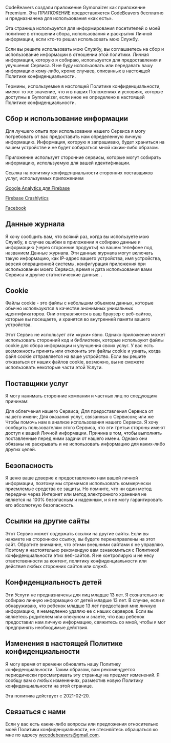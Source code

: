 CodeBeavers создали приложение Gymonaizer как приложение Freemium. Эта ПРИЛОЖЕНИЕ предоставляется CodeBeavers бесплатно и предназначена для использования «как есть».

Эта страница используется для информирования посетителей о моей политике в отношении сбора, использования и раскрытия Личной информации, если кто-то решил использовать мою Службу.

Если вы решите использовать мою Службу, вы соглашаетесь на сбор и использование информации в отношении этой политики. Личная информация, которую я собираю, используется для предоставления и улучшения Сервиса. Я не буду использовать или передавать вашу информацию кому-либо, кроме случаев, описанных в настоящей Политике конфиденциальности.

Термины, используемые в настоящей Политике конфиденциальности, имеют то же значение, что и в наших Положениях и условиях, которые доступны в Gymonaizer, если иное не определено в настоящей Политике конфиденциальности.

## Сбор и использование информации

Для лучшего опыта при использовании нашего Сервиса я могу потребовать от вас предоставить нам определенную личную информацию. Информация, которую я запрашиваю, будет храниться на вашем устройстве и не будет собираться мной каким-либо образом.

Приложение использует сторонние сервисы, которые могут собирать информацию, используемую для вашей идентификации.

Ссылка на политику конфиденциальности сторонних поставщиков услуг, используемых приложением

[Google Analytics для Firebase](https://firebase.google.com/policies/analytics)

[Firebase Crashlytics](https://firebase.google.com/support/privacy/)

[Facebook](https://www.facebook.com/about/privacy/update/printable)


## Данные журнала

Я хочу сообщить вам, что всякий раз, когда вы используете мою Службу, в случае ошибки в приложении я собираю данные и информацию (через сторонние продукты) на вашем телефоне под названием Данные журнала. Эти данные журнала могут включать такую ​​информацию, как IP-адрес вашего устройства, имя устройства, версия операционной системы, конфигурация приложения при использовании моего Сервиса, время и дата использования вами Сервиса и другие статистические данные. .

## Cookie

Файлы cookie - это файлы с небольшим объемом данных, которые обычно используются в качестве анонимных уникальных идентификаторов. Они отправляются в ваш браузер с веб-сайтов, которые вы посещаете, и хранятся во внутренней памяти вашего устройства.

Этот Сервис не использует эти «куки» явно. Однако приложение может использовать сторонний код и библиотеки, которые используют файлы cookie для сбора информации и улучшения своих услуг. У вас есть возможность принять или отклонить эти файлы cookie и узнать, когда файл cookie отправляется на ваше устройство. Если вы решите отказаться от наших файлов cookie, возможно, вы не сможете использовать некоторые части этой Услуги.

## Поставщики услуг

Я могу нанимать сторонние компании и частных лиц по следующим причинам:

Для облегчения нашего Сервиса;
Для предоставления Сервиса от нашего имени;
Для оказания услуг, связанных с Сервисом; или же
Чтобы помочь нам в анализе использования нашего Сервиса.
Я хочу сообщить пользователям этого Сервиса, что эти третьи стороны имеют доступ к вашей Личной информации. Причина в том, чтобы выполнять поставленные перед ними задачи от нашего имени. Однако они обязаны не раскрывать и не использовать информацию для каких-либо других целей.

## Безопасность

Я ценю ваше доверие к предоставлению нам вашей личной информации, поэтому мы стремимся использовать коммерчески приемлемые средства ее защиты. Но помните, что ни один метод передачи через Интернет или метод электронного хранения не является на 100% безопасным и надежным, и я не могу гарантировать его абсолютную безопасность.

## Ссылки на другие сайты

Этот Сервис может содержать ссылки на другие сайты. Если вы нажмете на стороннюю ссылку, вы будете перенаправлены на этот сайт. Обратите внимание, что этими внешними сайтами я не управляю. Поэтому я настоятельно рекомендую вам ознакомиться с Политикой конфиденциальности этих веб-сайтов. Я не контролирую и не несу ответственности за контент, политику конфиденциальности или действия любых сторонних сайтов или служб.

## Конфиденциальность детей

Эти Услуги не предназначены для лиц младше 13 лет. Я сознательно не собираю личную информацию от детей младше 13 лет. В случае, если я обнаруживаю, что ребенок младше 13 лет предоставил мне личную информацию, я немедленно удаляю ее с наших серверов. Если вы являетесь родителем или опекуном и знаете, что ваш ребенок предоставил нам личную информацию, свяжитесь со мной, чтобы я мог предпринять необходимые действия.

## Изменения в настоящей Политике конфиденциальности

Я могу время от времени обновлять нашу Политику конфиденциальности. Таким образом, вам рекомендуется периодически просматривать эту страницу на предмет изменений. Я сообщу вам о любых изменениях, разместив новую Политику конфиденциальности на этой странице.

Эта политика действует с 2021-02-20.

## Связаться с нами

Если у вас есть какие-либо вопросы или предложения относительно моей Политики конфиденциальности, не стесняйтесь обращаться ко мне по адресу wecodebeavers@gmail.com.
